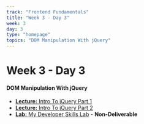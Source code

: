 ```yaml
---
track: "Frontend Fundamentals"
title: "Week 3 - Day 3"
week: 3
day: 3
type: "homepage"
topics: "DOM Manipulation With jQuery"
---
```


# Week 3 - Day 3

#### DOM Manipulation With jQuery
- [**Lecture:** Intro To jQuery Part 1](/frontend-fundamentals/week-3/day-3/lecture-materials/intro-to-jquery-part-1/)
- [**Lecture:** Intro To jQuery Part 2](/frontend-fundamentals/week-3/day-3/lecture-materials/intro-to-jquery-part-2/)
- [**Lab:** My Developer Skills Lab](/frontend-fundamentals/week-3/day-3/labs/my-developer-skills-lab/) - **Non-Deliverable**



